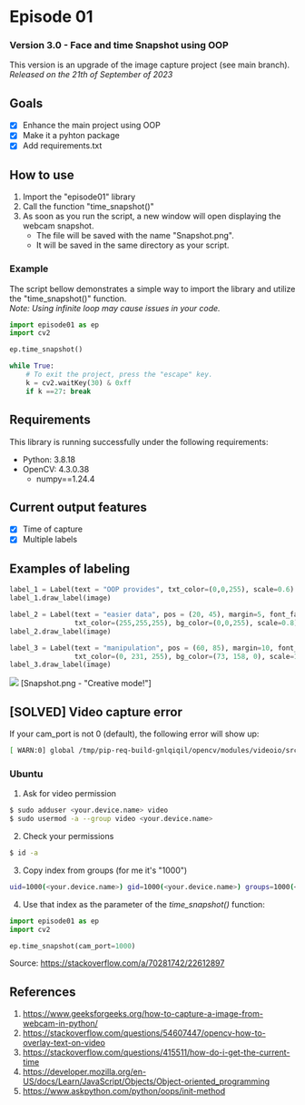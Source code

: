 # Episode 01
### Version 3.0 - Face and time Snapshot using OOP
This version is an upgrade of the image capture project (see main branch).<br/>
_Released on the 21th of September of 2023_ <br/>

## Goals
- [x] Enhance the main project using OOP
- [x] Make it a pyhton package
- [x] Add requirements.txt

## How to use
1. Import the "episode01" library
2. Call the function "time_snapshot()"
3. As soon as you run the script, a new window will open displaying the webcam snapshot.
   - The file will be saved with the name "Snapshot.png".
   - It will be saved in the same directory as your script.

### Example
The script bellow demonstrates a simple way to import the library and utilize the "time_snapshot()" function. <br/>
_Note: Using infinite loop may cause issues in your code._

``` python
import episode01 as ep
import cv2

ep.time_snapshot()

while True:
    # To exit the project, press the "escape" key.
    k = cv2.waitKey(30) & 0xff
    if k ==27: break
```


## Requirements
 This library is running successfully under the following requirements:
- Python: 3.8.18
- OpenCV: 4.3.0.38
  - numpy==1.24.4

## Current output features
- [x] Time of capture <br/>
- [x] Multiple labels <br/>

## Examples of labeling
``` python 
label_1 = Label(text = "OOP provides", txt_color=(0,0,255), scale=0.6)
label_1.draw_label(image)

label_2 = Label(text = "easier data", pos = (20, 45), margin=5, font_face=cv2.FONT_HERSHEY_TRIPLEX,
                txt_color=(255,255,255), bg_color=(0,0,255), scale=0.8)
label_2.draw_label(image)

label_3 = Label(text = "manipulation", pos = (60, 85), margin=10, font_face=cv2.FONT_HERSHEY_SCRIPT_COMPLEX,
                txt_color=(0, 231, 255), bg_color=(73, 158, 0), scale=1)
label_3.draw_label(image)
```
<img src = "https://github.com/rafa2ms/episodes/blob/oop_scratch/Snapshot.png?raw=true" />
[Snapshot.png - "Creative mode!"]

## [SOLVED] Video capture error 
If your cam_port is not 0 (default), the following error will show up:
``` bash
[ WARN:0] global /tmp/pip-req-build-gnlqiqil/opencv/modules/videoio/src/cap_v4l.cpp (893) open VIDEOIO(V4L2:/dev/video0): can't open camera by index
```

### Ubuntu
1. Ask for video permission
``` bash
$ sudo adduser <your.device.name> video
$ sudo usermod -a --group video <your.device.name>
```

2. Check your permissions
``` bash
$ id -a
```

3. Copy index from groups (for me it's "1000")
``` bash
uid=1000(<your.device.name>) gid=1000(<your.device.name>) groups=1000(<your.device.name>) ...
```

4. Use that index as the parameter of the _time_snapshot()_ function:
``` python
import episode01 as ep
import cv2

ep.time_snapshot(cam_port=1000)
```
Source: https://stackoverflow.com/a/70281742/22612897

## References
1. https://www.geeksforgeeks.org/how-to-capture-a-image-from-webcam-in-python/
2. https://stackoverflow.com/questions/54607447/opencv-how-to-overlay-text-on-video
3. https://stackoverflow.com/questions/415511/how-do-i-get-the-current-time
4. https://developer.mozilla.org/en-US/docs/Learn/JavaScript/Objects/Object-oriented_programming
5. https://www.askpython.com/python/oops/init-method
